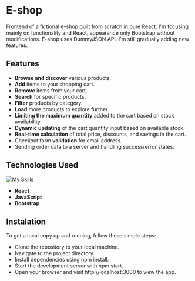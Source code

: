 # E-shop

Frontend of a fictional e-shop built from scratch in pure React. I'm focusing mainly on functionality and React, appearance only Bootstrap without modifications. E-shop uses DummyJSON API. I'm still gradually adding new features. 

## Features

- **Browse and discover** various products.
- **Add** items to your shopping cart.
- **Remove** items from your cart.
- **Search** for specific products.
- **Filter** products by category.
- **Load** more products to explore further.
- **Limiting the maximum quantity** added to the cart based on stock availability.
- **Dynamic updating** of the cart quantity input based on available stock.
- **Real-time calculation** of total price, discounts, and savings in the cart.
- Checkout form **validation** for email address.
- Sending order data to a server and handling success/error states.

## Technologies Used

[![My Skills](https://skillicons.dev/icons?i=react,js,bootstrap)](https://skillicons.dev)
- **React**
- **JavaScript**
- **Bootstrap**

## Instalation

To get a local copy up and running, follow these simple steps:

- Clone the repository to your local machine.
- Navigate to the project directory.
- Install dependencies using npm install.
- Start the development server with npm start.
- Open your browser and visit http://localhost:3000 to view the app.
